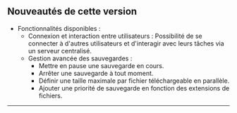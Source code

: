 ## Nouveautés de cette version


- Fonctionnalités disponibles :
    - Connexion et interaction entre utilisateurs : Possibilité de se connecter à d'autres utilisateurs et d'interagir avec leurs tâches via un serveur centralisé.  
    - Gestion avancée des sauvegardes :
        - Mettre en pause une sauvegarde en cours.
        - Arrêter une sauvegarde à tout moment.
        - Définir une taille maximale par fichier téléchargeable en parallèle.
        - Ajouter une priorité de sauvegarde en fonction des extensions de fichiers.

---